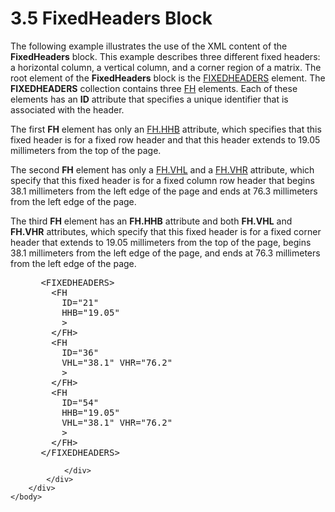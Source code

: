 <html dir="LTR" xmlns:mshelp="http://msdn.microsoft.com/mshelp" xmlns:ddue="http://ddue.schemas.microsoft.com/authoring/2003/5" xmlns:xlink="http://www.w3.org/1999/xlink" xmlns:tool="http://www.microsoft.com/tooltip">
    <head>
        <meta http-equiv="Content-Type" content="text/html; CHARSET=utf-8"></meta>
        <meta name="save" content="history"></meta>
        <title>3.5 FixedHeaders Block</title>
        <xml>
            <mshelp:toctitle title="3.5 FixedHeaders Block"></mshelp:toctitle>
            <mshelp:rltitle title="[MS-RGDI]: FixedHeaders Block"></mshelp:rltitle>
            <mshelp:keyword index="A" term="912c2ea5-6524-4012-b8bb-580996d9279a"></mshelp:keyword>
            <mshelp:attr name="DCSext.ContentType" value="open specification"></mshelp:attr>
            <mshelp:attr name="AssetID" value="912c2ea5-6524-4012-b8bb-580996d9279a"></mshelp:attr>
            <mshelp:attr name="TopicType" value="kbRef"></mshelp:attr>
            <mshelp:attr name="DCSext.Title" value="[MS-RGDI]: FixedHeaders Block" />
        </xml>
    </head>
    <body>
        <div id="header">
            <h1 class="heading">3.5 FixedHeaders Block</h1>
        </div>
        <div id="mainSection">
            <div id="mainBody">
                <div id="allHistory" class="saveHistory"></div>
                <div id="sectionSection0" class="section" name="collapseableSection">
                    

<p>The following example illustrates the use of the XML content
of the <b>FixedHeaders</b> block. This example describes three different fixed
headers: a horizontal column, a vertical column, and a corner region of a
matrix. The root element of the <b>FixedHeaders</b> block is the <a href="3fdea615-ea3f-469b-a2b8-c1cb26b3f6b1.htm">FIXEDHEADERS</a> element. The <b>FIXEDHEADERS</b>
collection contains three <a href="f90c5ba0-774f-4e7b-bdf1-8cba9df68169.htm">FH</a>
elements. Each of these elements has an <b>ID</b> attribute that specifies a
unique identifier that is associated with the header.</p>

<p>The first <b>FH</b> element has only an <a href="ded6ecf4-c2c4-4045-81e6-f332253b8572.htm">FH.HHB</a> attribute, which
specifies that this fixed header is for a fixed row header and that this header
extends to 19.05 millimeters from the top of the page.</p>

<p>The second <b>FH</b> element has only a <a href="0b694c86-a5c7-4eac-8df9-9c428133afed.htm">FH.VHL</a> and a <a href="33a888b7-96d3-48fa-9c59-a671e272598a.htm">FH.VHR</a> attribute, which
specify that this fixed header is for a fixed column row header that begins
38.1 millimeters from the left edge of the page and ends at
76.3 millimeters from the left edge of the page.</p>

<p>The third <b>FH</b> element has an <b>FH.HHB</b> attribute
and both <b>FH.VHL</b> and <b>FH.VHR</b> attributes, which specify that this
fixed header is for a fixed corner header that extends to
19.05 millimeters from the top of the page, begins 38.1 millimeters
from the left edge of the page, and ends at 76.3 millimeters from the left
edge of the page.</p>

<dl>
<dd>
<div><pre> &lt;FIXEDHEADERS&gt;
   &lt;FH
     ID=&quot;21&quot;
     HHB=&quot;19.05&quot;
     &gt;
   &lt;/FH&gt;
   &lt;FH
     ID=&quot;36&quot;
     VHL=&quot;38.1&quot; VHR=&quot;76.2&quot;
     &gt;
   &lt;/FH&gt;
   &lt;FH
     ID=&quot;54&quot;
     HHB=&quot;19.05&quot;
     VHL=&quot;38.1&quot; VHR=&quot;76.2&quot;
     &gt;
   &lt;/FH&gt;
 &lt;/FIXEDHEADERS&gt;
</pre></div>
</dd></dl>


                </div>
            </div>
        </div>
    </body>
</html>